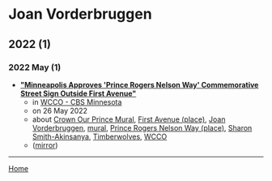 # Joan Vorderbruggen

## 2022 (1)

### 2022 May (1)

 - [**"Minneapolis Approves 'Prince Rogers Nelson Way' Commemorative Street Sign Outside First Avenue"**](https://www.cbsnews.com/minnesota/news/minneapolis-approves-prince-rogers-nelson-way-commemorative-street-sign-outside-first-avenue/)
    - in [WCCO - CBS Minnesota](../../publications/wcco-cbs-minnesota/index.md)
    - on 26 May 2022
    - about [Crown Our Prince Mural](../../topics/crown-our-prince-mural/index.md), [First Avenue (place)](../../topics/place/first-avenue/index.md), [Joan Vorderbruggen](../../topics/joan-vorderbruggen/index.md), [mural](../../topics/mural/index.md), [Prince Rogers Nelson Way (place)](../../topics/place/prince-rogers-nelson-way/index.md), [Sharon Smith-Akinsanya](../../topics/sharon-smith-akinsanya/index.md), [Timberwolves](../../topics/timberwolves/index.md), [WCCO](../../topics/wcco/index.md)
    - ([mirror](https://web.archive.org/web/*/https://www.cbsnews.com/minnesota/news/minneapolis-approves-prince-rogers-nelson-way-commemorative-street-sign-outside-first-avenue/))

----

[Home](../index.md)

